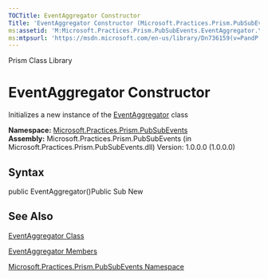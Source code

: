 ```yaml
---
TOCTitle: EventAggregator Constructor
Title: 'EventAggregator Constructor (Microsoft.Practices.Prism.PubSubEvents)'
ms:assetid: 'M:Microsoft.Practices.Prism.PubSubEvents.EventAggregator.\#ctor'
ms:mtpsurl: 'https://msdn.microsoft.com/en-us/library/Dn736159(v=PandP.50)'
---
```


Prism Class Library

EventAggregator Constructor
===========================

Initializes a new instance of the [EventAggregator](https://msdn.microsoft.com/t:microsoft.practices.prism.pubsubevents.eventaggregator) class

**Namespace:** [Microsoft.Practices.Prism.PubSubEvents](https://msdn.microsoft.com/n:microsoft.practices.prism.pubsubevents)
**Assembly:** Microsoft.Practices.Prism.PubSubEvents (in Microsoft.Practices.Prism.PubSubEvents.dll) Version: 1.0.0.0 (1.0.0.0)

## Syntax


public EventAggregator()Public Sub New

See Also
--------


[EventAggregator Class](https://msdn.microsoft.com/t:microsoft.practices.prism.pubsubevents.eventaggregator)

[EventAggregator Members](https://msdn.microsoft.com/allmembers.t:microsoft.practices.prism.pubsubevents.eventaggregator)

[Microsoft.Practices.Prism.PubSubEvents Namespace](https://msdn.microsoft.com/n:microsoft.practices.prism.pubsubevents)
